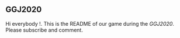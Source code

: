 ## GGJ2020

Hi everybody !.
This is the README of our game during the *GGJ2020*.
Please subscribe and comment.
